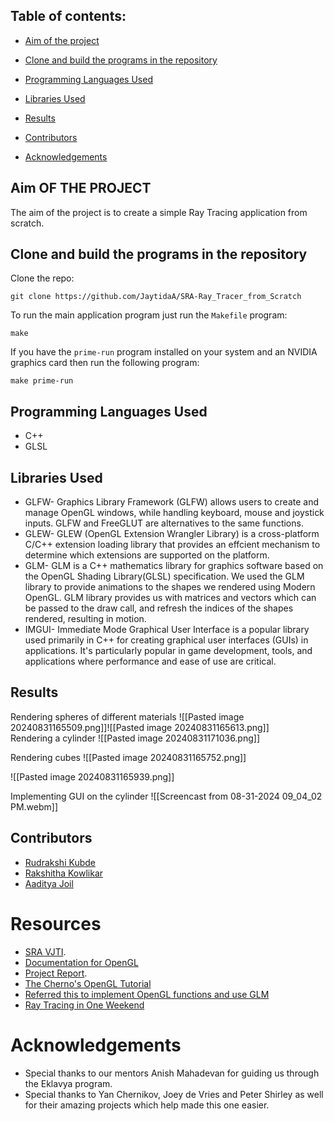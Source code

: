 ## Table of contents:


- [Aim of the project](https://github.com/JaytidaA/SRA-Ray_Tracer_from_Scratch?tab=readme-ov-file#aim-of-the-project)
    
- [Clone and build the programs in the repository](https://github.com/JaytidaA/SRA-Ray_Tracer_from_Scratch/blob/main/README.md#clone-and-build-the-programs-in-the-repository)
    
- [Programming Languages Used](https://github.com/JaytidaA/SRA-Ray_Tracer_from_Scratch/blob/main/README.md#programming-languages-used)
    
- [Libraries Used](https://github.com/JaytidaA/SRA-Ray_Tracer_from_Scratch/blob/main/README.md#libraries-used)
    
- [Results](https://github.com/JaytidaA/SRA-Ray_Tracer_from_Scratch/blob/main/README.md#results)
    
- [Contributors](https://github.com/JaytidaA/SRA-Ray_Tracer_from_Scratch/blob/main/README.md#contributors)
    
- [Acknowledgements](https://github.com/JaytidaA/SRA-Ray_Tracer_from_Scratch?tab=readme-ov-file#acknowledgements)

## Aim OF THE PROJECT
The aim of the project is to create a simple Ray Tracing application from scratch.

## Clone and build the programs in the repository
[](https://github.com/JaytidaA/SRA-Ray_Tracer_from_Scratch#clone-and-build-the-programs-in-the-repository)

Clone the repo:
```shell
git clone https://github.com/JaytidaA/SRA-Ray_Tracer_from_Scratch
```

To run the main application program just run the `Makefile` program:
```shell
make
```

If you have the `prime-run` program installed on your system and an NVIDIA graphics card then run the following program:
```shell
make prime-run
```

## Programming Languages Used
[](https://github.com/JaytidaA/SRA-Ray_Tracer_from_Scratch#programming-languages-used)

- C++
- GLSL

## Libraries Used
[](https://github.com/JaytidaA/SRA-Ray_Tracer_from_Scratch#libraries-used)


- GLFW- Graphics Library Framework (GLFW) allows users to create and manage OpenGL windows, while handling keyboard, mouse and joystick inputs. GLFW and FreeGLUT are alternatives to the same functions.
- GLEW- GLEW (OpenGL Extension Wrangler Library) is a cross-platform C/C++ extension loading library that provides an effcient mechanism to determine which extensions are supported on the platform.
- GLM- GLM is a C++ mathematics library for graphics software based on the OpenGL Shading Library(GLSL) specification. We used the GLM library to provide animations to the shapes we rendered using Modern OpenGL. GLM library provides us with matrices and vectors which can be passed to the draw call, and refresh the indices of the shapes rendered, resulting in motion.
- IMGUI- Immediate Mode Graphical User Interface is a popular library used primarily in C++ for creating graphical user interfaces (GUIs) in applications. It's particularly popular in game development, tools, and applications where performance and ease of use are critical.

## Results

Rendering spheres of different materials
![[Pasted image 20240831165509.png]]![[Pasted image 20240831165613.png]]\
Rendering a cylinder
![[Pasted image 20240831171036.png]]

Rendering cubes
![[Pasted image 20240831165752.png]]

![[Pasted image 20240831165939.png]]

Implementing GUI on the cylinder
![[Screencast from 08-31-2024 09_04_02 PM.webm]]

## Contributors
[](https://github.com/JaytidaA/SRA-Ray_Tracer_from_Scratch?tab=readme-ov-file#contributors)

- [Rudrakshi Kubde](https://github.com/RudrakshiKubde)
- [Rakshitha Kowlikar](https://github.com/RakshithaKowlikar)
- [Aaditya Joil](https://github.com/JaytidaA)

# Resources
[](https://github.com/JaytidaA/SRA-Ray_Tracer_from_Scratch#resources)

- [SRA VJTI](https://sravjti.in).
- [Documentation for OpenGL](https://docs.gl)
- [Project Report](https://github.com/JaytidaA/SRA-Ray_Tracer_from_Scratch/blob/main/Project_Report.pdf).
- [The Cherno's OpenGL Tutorial](https://www.youtube.com/playlist?list=PLlrATfBNZ98foTJPJ_Ev03o2oq3-GGOS2)
- [Referred this to implement OpenGL functions and use GLM](https://learnopengl.com)
- [Ray Tracing in One Weekend](https://raytracing.github.io/books/RayTracingInOneWeekend.html)

# Acknowledgements
[](https://github.com/JaytidaA/SRA-Ray_Tracer_from_Scratch#acknowledgements)

- Special thanks to our mentors Anish Mahadevan for guiding us through the Eklavya program.
- Special thanks to Yan Chernikov, Joey de Vries and Peter Shirley as well for their amazing projects which help made this one easier.
